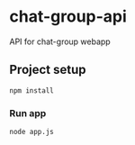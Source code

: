 # chat-group-api
API for chat-group webapp

## Project setup
```
npm install
```

### Run app
```
node app.js
```
